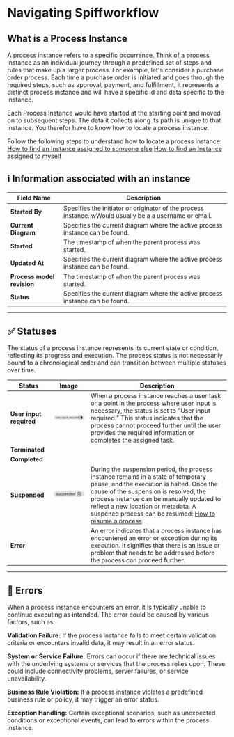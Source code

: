 # Navigating Spiffworkflow

## What is a Process Instance

A process instance refers to a specific occurrence. Think of a process instance as an individual journey through a predefined set of steps and rules that make up a larger process. For example, let's consider a purchase order process. Each time a purchase order is initiated and goes through the required steps, such as approval, payment, and fulfillment, it represents a distinct process instance and will have a specific id and data specific to the instance. 

Each Process Instance would have started at the starting point and moved on to subsequent steps. The data it collects along its path is unique to that instance. You therefor have to know how to locate a process instance. 

Follow the following steps to understand how to locate a process instance:
[How to find an Instance assigned to someone else](https://www.notion.so/How-to-find-an-Instance-assigned-to-someone-else-59e45e944655411581d780cf7a010230?pvs=21) 
[How to find an Instance assigned to myself](https://github.com/sartography/spiff-arena/blob/main/docs/how_to/find_an_Instance_assigned_to_myself.md)

## ℹ Information associated with an instance

| Field Name | Description |
|------------|-------------|
| **Started By** | Specifies the initiator or originator of the process instance. wWould usually be a a username or email. |
| **Current Diagram** | Specifies the current diagram where the active process instance can be found. |
| **Started** | The timestamp of when the parent process was started.|
| **Updated At** | Specifies the current diagram where the active process instance can be found. |
| **Process model revision** | The timestamp of when the parent process was started.|
| **Status** | Specifies the current diagram where the active process instance can be found.|

---

## ✅ Statuses

The status of a process instance represents its current state or condition, reflecting its progress and execution. The process status is not necessarily bound to a chronological order and can transition between multiple statuses over time.

| Status    | Image     | Description |
|-----------|-----------------|-------|
| **User input required** |![Image description](images/user_input_required.png) |  When a process instance reaches a user task or a point in the process where user input is necessary, the status is set to "User input required." This status indicates that the process cannot proceed further until the user provides the required information or completes the assigned task.   |
| **Terminated**     |                  |       |
| **Completed**     |                  |       |
| **Suspended**   |![Image description](images/suspended.png)              | During the suspension period, the process instance remains in a state of temporary pause, and the execution is halted. Once the cause of the suspension is resolved, the process instance can be manually updated to reflect a new location or metadata. A suspened process can be resumed: [How to resume a process](https://github.com/sartography/spiff-arena/blob/main/docs/how_to/resume_a_process.md)    |
| **Error**     |                  |  An error indicates that a process instance has encountered an error or exception during its execution. It signifies that there is an issue or problem that needs to be addressed before the process can proceed further.   |

---

## 🚫 Errors

When a process instance encounters an error, it is typically unable to continue executing as intended. The error could be caused by various factors, such as:

**Validation Failure:** If the process instance fails to meet certain validation criteria or encounters invalid data, it may result in an error status.

**System or Service Failure:** Errors can occur if there are technical issues with the underlying systems or services that the process relies upon. These could include connectivity problems, server failures, or service unavailability.

**Business Rule Violation:** If a process instance violates a predefined business rule or policy, it may trigger an error status.

**Exception Handling:** Certain exceptional scenarios, such as unexpected conditions or exceptional events, can lead to errors within the process instance.
